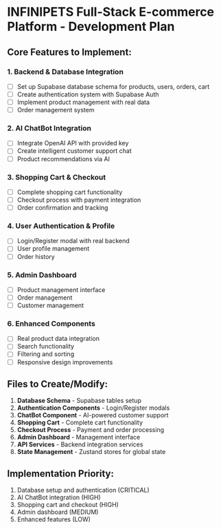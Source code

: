 # INFINIPETS Full-Stack E-commerce Platform - Development Plan

## Core Features to Implement:

### 1. Backend & Database Integration
- [ ] Set up Supabase database schema for products, users, orders, cart
- [ ] Create authentication system with Supabase Auth
- [ ] Implement product management with real data
- [ ] Order management system

### 2. AI ChatBot Integration
- [ ] Integrate OpenAI API with provided key
- [ ] Create intelligent customer support chat
- [ ] Product recommendations via AI

### 3. Shopping Cart & Checkout
- [ ] Complete shopping cart functionality
- [ ] Checkout process with payment integration
- [ ] Order confirmation and tracking

### 4. User Authentication & Profile
- [ ] Login/Register modal with real backend
- [ ] User profile management
- [ ] Order history

### 5. Admin Dashboard
- [ ] Product management interface
- [ ] Order management
- [ ] Customer management

### 6. Enhanced Components
- [ ] Real product data integration
- [ ] Search functionality
- [ ] Filtering and sorting
- [ ] Responsive design improvements

## Files to Create/Modify:
1. **Database Schema** - Supabase tables setup
2. **Authentication Components** - Login/Register modals
3. **ChatBot Component** - AI-powered customer support
4. **Shopping Cart** - Complete cart functionality
5. **Checkout Process** - Payment and order processing
6. **Admin Dashboard** - Management interface
7. **API Services** - Backend integration services
8. **State Management** - Zustand stores for global state

## Implementation Priority:
1. Database setup and authentication (CRITICAL)
2. AI ChatBot integration (HIGH)
3. Shopping cart and checkout (HIGH)
4. Admin dashboard (MEDIUM)
5. Enhanced features (LOW)